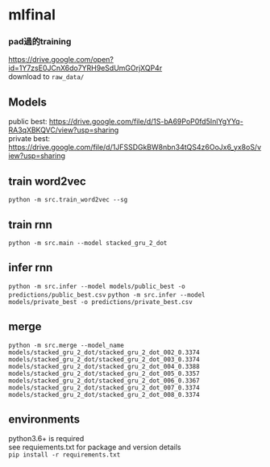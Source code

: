 # mlfinal

### pad過的training
https://drive.google.com/open?id=1Y7zsE0JCnX6do7YRH9eSdUmGOrjXQP4r<br>
download to `raw_data/`

## Models
public best: https://drive.google.com/file/d/1S-bA69PoP0fd5InlYgYYq-RA3qXBKQVC/view?usp=sharing<br>
private best: https://drive.google.com/file/d/1JFSSDGkBW8nbn34tQS4z6OoJx6_yx8oS/view?usp=sharing


## train word2vec
`python -m src.train_word2vec --sg`

## train rnn
`python -m src.main --model stacked_gru_2_dot`

## infer rnn
`python -m src.infer --model models/public_best -o predictions/public_best.csv`
`python -m src.infer --model models/private_best -o predictions/private_best.csv`

## merge
`python -m src.merge --model_name models/stacked_gru_2_dot/stacked_gru_2_dot_002_0.3374 models/stacked_gru_2_dot/stacked_gru_2_dot_003_0.3374 models/stacked_gru_2_dot/stacked_gru_2_dot_004_0.3388 models/stacked_gru_2_dot/stacked_gru_2_dot_005_0.3357 models/stacked_gru_2_dot/stacked_gru_2_dot_006_0.3367 models/stacked_gru_2_dot/stacked_gru_2_dot_007_0.3374 models/stacked_gru_2_dot/stacked_gru_2_dot_008_0.3374`

## environments
python3.6+ is required<br>
see requiements.txt for package and version details<br>
`pip install -r requirements.txt`

